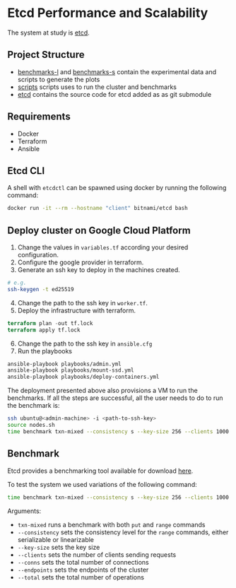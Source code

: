# Etcd Performance and Scalability

The system at study is [etcd](https://etcd.io/).

## Project Structure

- [benchmarks-l](./benchmarks-l/) and [benchmarks-s](./benchmarks-s/) contain the experimental data and scripts to generate the plots
- [scripts](./scripts/) scripts uses to run the cluster and benchmarks
- [etcd](./etcd/) contains the source code for etcd added as as git submodule

## Requirements
- Docker
- Terraform
- Ansible

## Etcd CLI

A shell with `etcdctl` can be spawned using docker by running the following command:
```bash
docker run -it --rm --hostname "client" bitnami/etcd bash
```

## Deploy cluster on Google Cloud Platform

1. Change the values in `variables.tf` according your desired configuration.
2. Configure the google provider in terraform.
3. Generate an ssh key to deploy in the machines created.
```sh
# e.g.
ssh-keygen -t ed25519
```
4. Change the path to the ssh key in `worker.tf`.
5. Deploy the infrastructure with terraform.
```tf
terraform plan -out tf.lock
terraform apply tf.lock
```
6. Change the path to the ssh key in `ansible.cfg`
7. Run the playbooks
```sh
ansible-playbook playbooks/admin.yml
ansible-playbook playbooks/mount-ssd.yml
ansible-playbook playbooks/deploy-containers.yml
```

The deployment presented above also provisions a VM to run the benchmarks.
If all the steps are successful, all the user needs to do to run the benchmark is:

```sh
ssh ubuntu@<admin-machine> -i <path-to-ssh-key>
source nodes.sh
time benchmark txn-mixed --consistency s --key-size 256 --clients 1000 --conns 100 --endpoints $ENDPOINTS --total 500000
```

## Benchmark

Etcd provides a benchmarking tool available for download [here](https://github.com/etcd-io/etcd/tree/main/tools/benchmark).

To test the system we used variations of the following command:
```bash
time benchmark txn-mixed --consistency s --key-size 256 --clients 1000 --conns 100 --endpoints $ENDPOINTS --total 500000
```
Arguments:
- `txn-mixed` runs a benchmark with both `put` and `range` commands
- `--consistency` sets the consistency level for the `range` commands, either serializable or linearizable
- `--key-size` sets the key size
- `--clients` sets the number of clients sending requests
- `--conns` sets the total number of connections
- `--endpoints` sets the endpoints of the cluster
- `--total` sets the total number of operations

